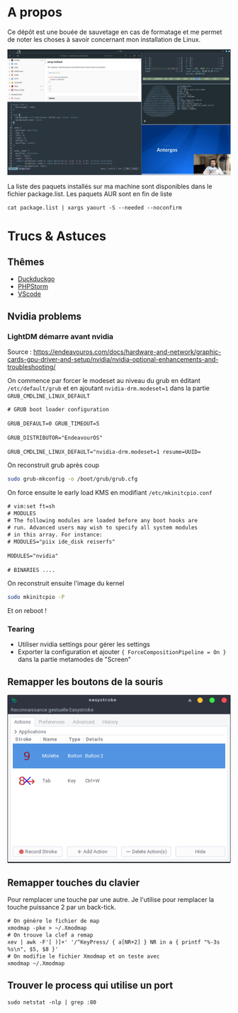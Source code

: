 # A propos

Ce dépôt est une bouée de sauvetage en cas de formatage et me permet de noter les choses à savoir concernant mon installation de Linux.

[![Aperçu](screenshot.png)](https://raw.githubusercontent.com/Grafikart/dotfiles/master/screenshot.png)

La liste des paquets installés sur ma machine sont disponibles dans le fichier package.list. Les paquets AUR sont en fin de liste

```
cat package.list | xargs yaourt -S --needed --noconfirm
```

# Trucs & Astuces

## Thêmes

- [Duckduckgo](https://duckduckgo.com/?kae=d&kao=-1&kau=-1&kak=-1&kax=-1&k5=1&kap=-1&kaq=-1&kah=ca-en%2Cbe-nl&kl=wt-wt&k7=1a1b26&kaa=BB9AF7&kj=16161e&k21=16161E&k18=-1&kx=1abc9c&kt=e&ka=e&k9=C0CAF5&k8=6183BB)
- [PHPStorm](https://github.com/Grafikart/tokyo-night-jetbrains-theme)
- [VScode](https://github.com/enkia/tokyo-night-vscode-theme)

## Nvidia problems

### LightDM démarre avant nvidia

Source : https://endeavouros.com/docs/hardware-and-network/graphic-cards-gpu-driver-and-setup/nvidia/nvidia-optional-enhancements-and-troubleshooting/

On commence par forcer le modeset au niveau du grub en éditant `/etc/default/grub` et en ajoutant `nvidia-drm.modeset=1` dans la partie `GRUB_CMDLINE_LINUX_DEFAULT`

```
# GRUB boot loader configuration

GRUB_DEFAULT=0 GRUB_TIMEOUT=5

GRUB_DISTRIBUTOR="EndeavourOS"

GRUB_CMDLINE_LINUX_DEFAULT="nvidia-drm.modeset=1 resume=UUID=
```

On reconstruit grub après coup

```bash
sudo grub-mkconfig -o /boot/grub/grub.cfg
```

On force ensuite le early load KMS en modifiant `/etc/mkinitcpio.conf`

```
# vim:set ft=sh
# MODULES
# The following modules are loaded before any boot hooks are
# run. Advanced users may wish to specify all system modules
# in this array. For instance:
# MODULES="piix ide_disk reiserfs"

MODULES="nvidia"

# BINARIES ....
```

On reconstruit ensuite l'image du kernel

```bash
sudo mkinitcpio -P
```

Et on reboot !

### Tearing

- Utiliser nvidia settings pour gérer les settings
- Exporter la configuration et ajouter  `{ ForceCompositionPipeline = On }` dans la partie metamodes de "Screen"

## Remapper les boutons de la souris

[![EasyStroke permet  de remapper les boutons de la souris](screenshots/easystroke.png)](https://raw.githubusercontent.com/Grafikart/dotfiles/master/screenshots/easystroke.png)

## Remapper touches du clavier

Pour remplacer une touche par une autre. Je l'utilise pour remplacer la touche puissance 2 par un back-tick.

```
# On génère le fichier de map
xmodmap -pke > ~/.Xmodmap
# On trouve la clef a remap
xev | awk -F'[ )]+' '/^KeyPress/ { a[NR+2] } NR in a { printf "%-3s %s\n", $5, $8 }'
# On modifie le fichier Xmodmap et on teste avec
xmodmap ~/.Xmodmap
```

## Trouver le process qui utilise un port

```
sudo netstat -nlp | grep :80
```
